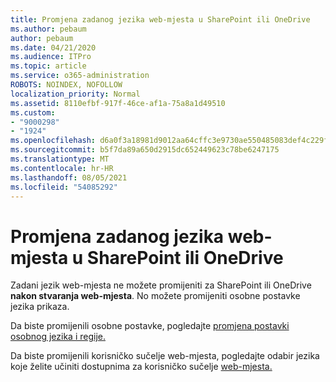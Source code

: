 ```yaml
---
title: Promjena zadanog jezika web-mjesta u SharePoint ili OneDrive
ms.author: pebaum
author: pebaum
ms.date: 04/21/2020
ms.audience: ITPro
ms.topic: article
ms.service: o365-administration
ROBOTS: NOINDEX, NOFOLLOW
localization_priority: Normal
ms.assetid: 8110efbf-917f-46ce-af1a-75a8a1d49510
ms.custom:
- "9000298"
- "1924"
ms.openlocfilehash: d6a0f3a18981d9012aa64cffc3e9730ae550485083def4c229f1b2235ff98403
ms.sourcegitcommit: b5f7da89a650d2915dc652449623c78be6247175
ms.translationtype: MT
ms.contentlocale: hr-HR
ms.lasthandoff: 08/05/2021
ms.locfileid: "54085292"
---
```

# <a name="change-the-default-site-language-in-sharepoint-or-onedrive"></a>Promjena zadanog jezika web-mjesta u SharePoint ili OneDrive 

Zadani jezik web-mjesta ne možete promijeniti za SharePoint ili OneDrive **nakon stvaranja web-mjesta**. No možete promijeniti osobne postavke jezika prikaza.

Da biste promijenili osobne postavke, pogledajte [promjena postavki osobnog jezika i regije.](https://support.office.com/article/Change-your-personal-language-and-region-settings-caa1fccc-bcdb-42f3-9e5b-45957647ffd7)

Da biste promijenili korisničko sučelje web-mjesta, pogledajte odabir jezika koje želite učiniti dostupnima za korisničko sučelje [web-mjesta.](https://support.office.com/article/choose-the-languages-you-want-to-make-available-for-a-site-s-user-interface-16d3a83c-05ab-4b50-8fbb-ff576a3351e8)

